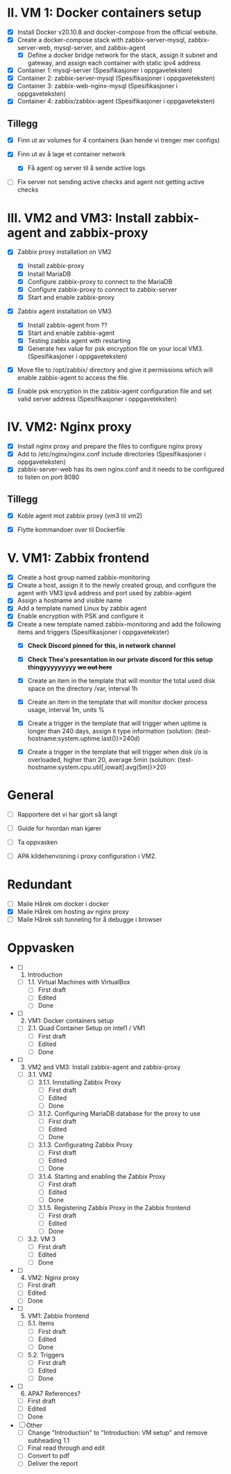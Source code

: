 # II. VM 1: Docker containers setup
- [x] Install Docker v20.10.8 and docker-compose from the official website. 
- [x] Create a docker-compose stack with zabbix-server-mysql, zabbix-server-web, mysql-server, and zabbix-agent
  - [x] Define a docker bridge network for the stack, assign it subnet and gateway, and assign each container with static ipv4 address
- [x] Container 1: mysql-server (Spesifikasjoner i oppgaveteksten)
- [x] Container 2: zabbix-server-mysql (Spesifikasjoner i oppgaveteksten)
- [x] Container 3: zabbix-web-nginx-mysql (Spesifikasjoner i oppgaveteksten)
- [x] Container 4: zabbix/zabbix-agent (Spesifikasjoner i oppgaveteksten)

## Tillegg
- [x] Finn ut av volumes for 4 containers  (kan hende vi trenger mer configs)
- [x] Finn ut av å lage et container network
  - [x] Få agent og server til å sende active logs
- [ ] Fix server not sending active checks and agent not getting active checks


# III. VM2 and VM3: Install zabbix-agent and zabbix-proxy 
- [x] Zabbix proxy installation on VM2
  - [x] Install zabbix-proxy 
  - [x] Install MariaDB
  - [x] Configure zabbix-proxy to connect to the MariaDB
  - [x] Configure zabbix-proxy to connect to zabbix-server
  - [x] Start and enable zabbix-proxy
- [x] Zabbix agent installation on VM3
  - [x] Install zabbix-agent from ??
  - [x] Start and enable zabbix-agent
  - [x] Testing zabbix agent with restarting 
  - [x] Generate hex value for psk encryption file on your local VM3. (Spesifikasjoner i oppgaveteksten)
 - [x] Move file to /opt/zabbix/ directory and give it permissions which will enable zabbix-agent to access the file. 
 - [x] Enable psk encryption in the zabbix-agent configuration file and set valid server address (Spesifikasjoner i oppgaveteksten) 



# IV. VM2: Nginx proxy  
- [x] Install nginx proxy and prepare the files to configure nginx proxy
- [x] Add to /etc/nginx/nginx.conf include directories (Spesifikasjoner i oppgaveteksten)
- [x] zabbix-server-web has its own nginx.conf and it needs to be configured to listen on port 8080

## Tillegg
- [x] Koble agent mot zabbix proxy (vm3 til vm2)
- [x] Flytte kommandoer over til Dockerfile


# V. VM1: Zabbix frontend
- [x] Create a host group named zabbix-monitoring
- [x] Create a host, assign it to the newly created group, and configure the agent with VM3 ipv4 address and port used by zabbix-agent
- [x] Assign a hostname and visible name
- [x] Add a template named Linux by zabbix agent
- [x] Enable encryption with PSK and configure it
- [x] Create a new template named zabbix-monitoring and add the following items and triggers (Spesifikasjoner i oppgavetekster)
  - [x] **Check Discord pinned for this, in network channel**
  - [x] **Check Thea's presentation in our private discord for this setup thingyyyyyyyyy ~~we out here~~**
  - [x] Create an item in the template that will monitor the total used disk space on the directory /var, interval 1h
  - [x] Create an item in the template that will monitor docker process usage, interval 1m, units %
  - [x] Create a trigger in the template that will trigger when uptime is longer than 240 days, assign it type information (solution:  {test-hostname:system.uptime.last()}>240d)
  - [x] Create a trigger in the template that will trigger when disk i/o is overloaded, higher than 20, average 5min (solution: {test-hostname:system.cpu.util[,iowait].avg(5m)}>20)


# General
- [ ] Rapportere det vi har gjort så langt
- [ ] Guide for hvordan man kjører
- [ ] Ta oppvasken
- [ ] APA kildehenvisning i proxy configuration i VM2.


# Redundant
- [ ] Maile Hårek om docker i docker
- [x] Maile Hårek om hosting av nginx proxy
- [ ] Maile Hårek ssh tunneling for å debugge i browser

# Oppvasken
- [ ] 1. Introduction
  - [ ] 1.1. Virtual Machines with VirtualBox 
    - [ ] First draft 
    - [ ] Edited
    - [ ] Done 
- [ ] 2. VM1: Docker containers setup
  - [ ] 2.1. Quad Container Setup on intel1 / VM1
    - [ ] First draft 
    - [ ] Edited
    - [ ] Done 
- [ ] 3. VM2 and VM3: Install zabbix-agent and zabbix-proxy
  - [ ] 3.1. VM2
     - [ ] 3.1.1. Innstalling Zabbix Proxy
       - [ ] First draft 
       - [ ] Edited
       - [ ] Done 
     - [ ] 3.1.2. Configuring MariaDB database for the proxy to use
       - [ ] First draft 
       - [ ] Edited
       - [ ] Done 
     - [ ] 3.1.3. Configurating Zabbix Proxy
       - [ ] First draft 
       - [ ] Edited
       - [ ] Done 
     - [ ] 3.1.4. Starting and enabling the Zabbix Proxy
       - [ ] First draft 
       - [ ] Edited
       - [ ] Done 
     - [ ] 3.1.5. Registering Zabbix Proxy in the Zabbix frontend
       - [ ] First draft 
       - [ ] Edited
       - [ ] Done 
  - [ ] 3.2. VM 3
    - [ ] First draft 
    - [ ] Edited
    - [ ] Done 
- [ ] 4. VM2: Nginx proxy
  - [ ] First draft 
  - [ ] Edited
  - [ ] Done 
- [ ] 5. VM1: Zabbix frontend
  - [ ] 5.1. Items
    - [ ] First draft 
    - [ ] Edited
    - [ ] Done 
  - [ ] 5.2. Triggers
    - [ ] First draft 
    - [ ] Edited
    - [ ] Done 
- [ ] 6. APA7 References?
  - [ ] First draft 
  - [ ] Edited
  - [ ] Done 
- [ ] Other
  - [ ] Change "Introduction" to "Introduction: VM setup" and remove subheading 1.1
  - [ ] Final read through and edit
  - [ ] Convert to pdf
  - [ ] Deliver the report